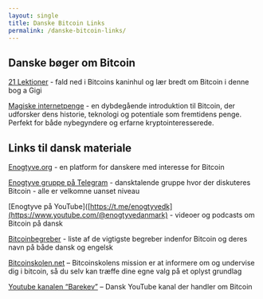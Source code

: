 ```yaml
---
layout: single
title: Danske Bitcoin Links
permalink: /danske-bitcoin-links/
---
```


## Danske bøger om Bitcoin

[21 Lektioner](https://shop21.dk/vare/21-lektioner/) - fald ned i Bitcoins kaninhul og lær bredt om Bitcoin i denne bog a Gigi

[Magiske internetpenge](https://shop21.dk/vare/magiske-internetpenge/) - en dybdegående introduktion til Bitcoin, der udforsker dens historie, teknologi og potentiale som fremtidens penge. Perfekt for både nybegyndere og erfarne kryptointeresserede.

## Links til dansk materiale

[Enogtyve.org](https://www.enogtyve.org/) - en platform for danskere med interesse for Bitcoin

[Enogtyve gruppe på Telegram](https://t.me/enogtyvedk) - dansktalende gruppe hvor der diskuteres Bitcoin - alle er velkomne uanset niveau

[Enogtyve på YouTube]([https://t.me/enogtyvedk](https://www.youtube.com/@enogtyvedanmark) - videoer og podcasts om Bitcoin på dansk

[Bitcoinbegreber](https://github.com/Enogtyve/Ordliste) - liste af de vigtigste begreber indenfor Bitcoin og deres navn på både dansk og engelsk

[Bitcoinskolen.net](https://www.bitcoinskolen.net/) – Bitcoinskolens mission er at informere om og undervise dig i bitcoin, så du selv kan træffe dine egne valg på et oplyst grundlag

[Youtube kanalen “Barekev”](https://youtube.com/@barekev) – Dansk YouTube kanal der handler om Bitcoin 

